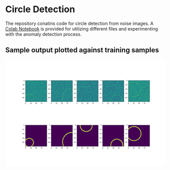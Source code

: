 # Circle Detection

The repository conatins code for circle detection from noise images. 
A [Colab Notebook](https://github.com/TapasKumarDutta1/circle_detection/blob/main/demo.ipynb) is provided for utilizing different files and experimenting with the anomaly detection process.

## Sample output plotted against training samples
![images](img/sample_output.png)
